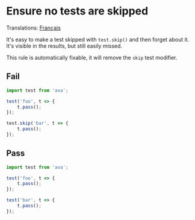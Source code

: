# Ensure no tests are skipped

Translations: [Français](https://github.com/avajs/ava-docs/blob/master/fr_FR/related/eslint-plugin-ava/docs/rules/no-skip-test.md)

It's easy to make a test skipped with `test.skip()` and then forget about it. It's visible in the results, but still easily missed.

This rule is automatically fixable, it will remove the `skip` test modifier. 


## Fail

```js
import test from 'ava';

test('foo', t => {
	t.pass();
});

test.skip('bar', t => {
	t.pass();
});
```


## Pass

```js
import test from 'ava';

test('foo', t => {
	t.pass();
});

test('bar', t => {
	t.pass();
});
```
